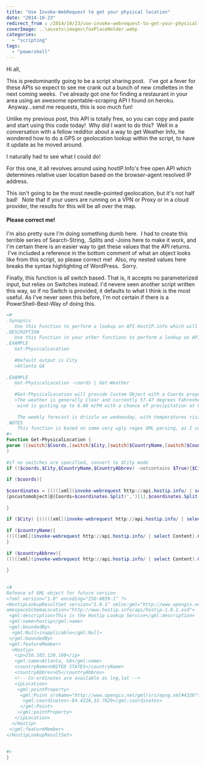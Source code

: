 ```yaml
---
title: "Use Invoke-WebRequest to get your physical location"
date: "2014-10-23"
redirect_from : /2014/10/23/use-invoke-webrequest-to-get-your-physical-location
coverImage: ..\assets\images\foxPlaceHolder.webp
categories: 
  - "scripting"
tags: 
  - "powershell"
---
```


Hi all,

This is predominantly going to be a script sharing post.   I've got a fever for these APIs so expect to see me crank out a bunch of new cmdlettes in the next coming weeks.  I've already got one for finding a restaurant in your area using an awesome opentable-scraping API I found on heroku.  Anyway...send me requests, this is soo much fun!

Unlike my previous post, this API is totally free, so you can copy and paste and start using this code today!  Why did I want to do this?  Well in a conversation with a fellow redditor about a way to get Weather Info, he wondered how to do a GPS or geolocation lookup within the script, to have it update as he moved around.

I naturally had to see what I could do!

For this one, it all revolves around using hostIP.Info's free open API which determines relative user location based on the browser-agent resolved IP address.

This isn't going to be the most needle-pointed geolocation, but it's not half bad!   Note that if your users are running on a VPN or Proxy or in a cloud provider, the results for this will be all over the map.

#### Please correct me!

I'm also pretty sure I'm doing something dumb here.  I had to create this terrible series of Search-String, .Splits and -Joins here to make it work, and I'm certain there is an easier way to get these values that the API returns.  I've included a reference in the bottom comment of what an object looks like from this script, so please correct me!  Also, my nested values here breaks the syntax highlighting of WordPress.  Sorry.

Finally, this function is all switch based. That is, it accepts no parameterized input, but relies on Switches instead. I'd nevere seen another script written this way, so if no Switch is provided, it defaults to what I think is the most useful. As I've never seen this before, I'm not certain if there is a PowerShell-Best-Way of doing this.

```powershell
<#
.Synopsis
   Use this Function to perform a lookup on API.HostIP.info which will tell you either the Country, City or GPS Coords
.DESCRIPTION
   Use this Function in your other functions to perform a lookup on API.HostIP.info to obtain the physical location your script is running in
.EXAMPLE
   Get-PhysicalLocation
 
   #Default output is City
   >Atlanta GA
    
.EXAMPLE
   Get-PhysicalLocation -coords | Get-Weather 
 
   #Get-PhysicalLocation will provide Custom Object with a Coords property, which will be cmdlet bound by Get-Weather, which will result in the weather forecast for the local area
   >The weather is generally Clear and currently 57.47 degrees Fahrenheit at Wednesday, October 22, 2014 8:15:08 PM
    wind is gusting up to 6.86 m/PH with a chance of precipitation at 0
 
    The weekly forecast is drizzle on wednesday, with temperatures rising to 79f on monday.
.NOTES
    This function is based on some very ugly regex XML parsing, as I couldn't figure out how to get PowerShell to properly recognize the namespace of the GML XML objects that were being returned.  In a future version, I'd love to resolve this
#>
Function Get-PhysicalLocation {
param ([switch]$Coords,[switch]$City,[switch]$CountryName,[switch]$CountryAbbrev
)
 
#if no switches are specified, convert to $City mode
if (($coords,$City,$CountryName,$CountryAbbrev) -notcontains $True){$City = $True}
 
if ($coords){
 
$coordinates = (((([xml](invoke-webrequest http://api.hostip.info/ | select Content).Content).InnerXml -split ">" | select-string -Pattern "<gml:coordinates" -Context 1) -split "`n")[2] -replace "</gml:coordinates",'').Trim()
[pscustomobject]@{Coords=$coordinates.Split(',')[1],$coordinates.Split(',')[0]}
 
}
 
if ($City) {(((([xml](invoke-webrequest http://api.hostip.info/ | select Content).Content).InnerXml -split ">" | select-string -Pattern "<gml:name" -Context 1)[1] -Split "`n")[2] -replace "</gml:name",'').Trim()}
 
if ($countryName){
(((([xml](invoke-webrequest http://api.hostip.info/ | select Content).Content).InnerXml -split ">" | select-string -Pattern "<countryName" -Context 1) -Split "`n")[2] -replace "</countryName","").Trim()
}
 
if ($countryAbbrev){
(((([xml](invoke-webrequest http://api.hostip.info/ | select Content).Content).InnerXml -split ">" | select-string -Pattern "<countryAbbrev" -Context 1) -Split "`n")[2] -replace "</countryAbbrev","").Trim()
 
}
 
 
<#
Refence of GML object for future version
<?xml version="1.0" encoding="ISO-8859-1" ?>
<HostipLookupResultSet version="1.0.1" xmlns:gml="http://www.opengis.net/gml" xmlns:xsi="http://www.w3.org/2001/XMLSchema-instance" xsi:noN
amespaceSchemaLocation="http://www.hostip.info/api/hostip-1.0.1.xsd">
 <gml:description>This is the Hostip Lookup Service</gml:description>
 <gml:name>hostip</gml:name>
 <gml:boundedBy>
  <gml:Null>inapplicable</gml:Null>
 </gml:boundedBy>
 <gml:featureMember>
  <Hostip>
   <ip>216.183.126.166</ip>
   <gml:name>Atlanta, GA</gml:name>
   <countryName>UNITED STATES</countryName>
   <countryAbbrev>US</countryAbbrev>
   <!-- Co-ordinates are available as lng,lat -->
   <ipLocation>
    <gml:pointProperty>
     <gml:Point srsName="http://www.opengis.net/gml/srs/epsg.xml#4326">
      <gml:coordinates>-84.4226,33.7629</gml:coordinates>
     </gml:Point>
    </gml:pointProperty>
   </ipLocation>
  </Hostip>
 </gml:featureMember>
</HostipLookupResultSet>
 
 
#>
}
```
